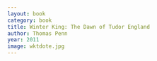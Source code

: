 ```yaml
---
layout: book
category: book
title: Winter King: The Dawn of Tudor England
author: Thomas Penn
year: 2011
image: wktdote.jpg
---
```

